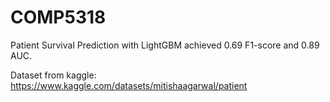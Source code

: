 # COMP5318
Patient Survival Prediction with LightGBM achieved 0.69 F1-score and 0.89 AUC.

Dataset from kaggle: https://www.kaggle.com/datasets/mitishaagarwal/patient
